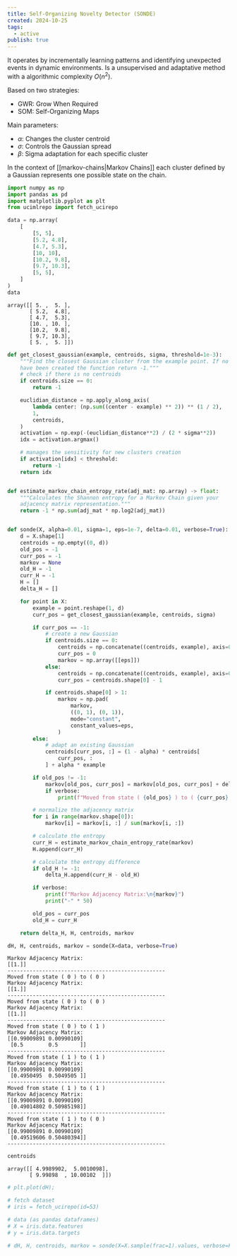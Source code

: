```yaml
---
title: Self-Organizing Novelty Detector (SONDE)
created: 2024-10-25
tags:
  - active
publish: true
---
```

It operates by incrementally learning patterns and identifying unexpected events in dynamic environments. Is a unsupervised and adaptative method with a algorithmic complexity $O(n^2)$.

Based on two strategies:

- GWR: Grow When Required
- SOM: Self-Organizing Maps

Main parameters:

- $\alpha$: Changes the cluster centroid
- $\sigma$: Controls the Gaussian spread
- $\beta$: Sigma adaptation for each specific cluster

In the context of [[markov-chains|Markov Chains]] each cluster defined by a Gaussian represents one possible state on the chain.


```python
import numpy as np
import pandas as pd
import matplotlib.pyplot as plt
from ucimlrepo import fetch_ucirepo
```


```python
data = np.array(
    [
        [5, 5],
        [5.2, 4.8],
        [4.7, 5.3],
        [10, 10],
        [10.2, 9.8],
        [9.7, 10.3],
        [5, 5],
    ]
)
data
```




    array([[ 5. ,  5. ],
           [ 5.2,  4.8],
           [ 4.7,  5.3],
           [10. , 10. ],
           [10.2,  9.8],
           [ 9.7, 10.3],
           [ 5. ,  5. ]])




```python
def get_closest_gaussian(example, centroids, sigma, threshold=1e-3):
    """Find the closest Gaussian cluster from the example point. If no clusters
    have been created the function return -1."""
    # check if there is no centroids
    if centroids.size == 0:
        return -1

    euclidian_distance = np.apply_along_axis(
        lambda center: (np.sum((center - example) ** 2)) ** (1 / 2),
        1,
        centroids,
    )
    activation = np.exp(-(euclidian_distance**2) / (2 * sigma**2))
    idx = activation.argmax()

    # manages the sensitivity for new clusters creation
    if activation[idx] < threshold:
        return -1
    return idx


def estimate_markov_chain_entropy_rate(adj_mat: np.array) -> float:
    """Calculates the Shannon entropy for a Markov Chain given your
    adjacency matrix representation."""
    return -1 * np.sum(adj_mat * np.log2(adj_mat))


def sonde(X, alpha=0.01, sigma=1, eps=1e-7, delta=0.01, verbose=True):
    d = X.shape[1]
    centroids = np.empty((0, d))
    old_pos = -1
    curr_pos = -1
    markov = None
    old_H = -1
    curr_H = -1
    H = []
    delta_H = []

    for point in X:
        example = point.reshape(1, d)
        curr_pos = get_closest_gaussian(example, centroids, sigma)

        if curr_pos == -1:
            # create a new Gaussian
            if centroids.size == 0:
                centroids = np.concatenate((centroids, example), axis=0)
                curr_pos = 0
                markov = np.array([[eps]])
            else:
                centroids = np.concatenate((centroids, example), axis=0)
                curr_pos = centroids.shape[0] - 1

            if centroids.shape[0] > 1:
                markov = np.pad(
                    markov,
                    ((0, 1), (0, 1)),
                    mode="constant",
                    constant_values=eps,
                )
        else:
            # adapt an existing Gaussian
            centroids[curr_pos, :] = (1 - alpha) * centroids[
                curr_pos, :
            ] + alpha * example

        if old_pos != -1:
            markov[old_pos, curr_pos] = markov[old_pos, curr_pos] + delta
            if verbose:
                print(f"Moved from state ( {old_pos} ) to ( {curr_pos} )")

        # normalize the adjacency matrix
        for i in range(markov.shape[0]):
            markov[i] = markov[i, :] / sum(markov[i, :])

        # calculate the entropy
        curr_H = estimate_markov_chain_entropy_rate(markov)
        H.append(curr_H)

        # calculate the entropy difference
        if old_H != -1:
            delta_H.append(curr_H - old_H)

        if verbose:
            print(f"Markov Adjacency Matrix:\n{markov}")
            print("-" * 50)

        old_pos = curr_pos
        old_H = curr_H

    return delta_H, H, centroids, markov
```


```python
dH, H, centroids, markov = sonde(X=data, verbose=True)
```

    Markov Adjacency Matrix:
    [[1.]]
    --------------------------------------------------
    Moved from state ( 0 ) to ( 0 )
    Markov Adjacency Matrix:
    [[1.]]
    --------------------------------------------------
    Moved from state ( 0 ) to ( 0 )
    Markov Adjacency Matrix:
    [[1.]]
    --------------------------------------------------
    Moved from state ( 0 ) to ( 1 )
    Markov Adjacency Matrix:
    [[0.99009891 0.00990109]
     [0.5        0.5       ]]
    --------------------------------------------------
    Moved from state ( 1 ) to ( 1 )
    Markov Adjacency Matrix:
    [[0.99009891 0.00990109]
     [0.4950495  0.5049505 ]]
    --------------------------------------------------
    Moved from state ( 1 ) to ( 1 )
    Markov Adjacency Matrix:
    [[0.99009891 0.00990109]
     [0.49014802 0.50985198]]
    --------------------------------------------------
    Moved from state ( 1 ) to ( 0 )
    Markov Adjacency Matrix:
    [[0.99009891 0.00990109]
     [0.49519606 0.50480394]]
    --------------------------------------------------



```python
centroids
```




    array([[ 4.9989902,  5.0010098],
           [ 9.99898  , 10.00102  ]])




```python
# plt.plot(dH);
```


```python
# fetch dataset
# iris = fetch_ucirepo(id=53)

# data (as pandas dataframes)
# X = iris.data.features
# y = iris.data.targets
```


```python
# dH, H, centroids, markov = sonde(X=X.sample(frac=1).values, verbose=False)
```
